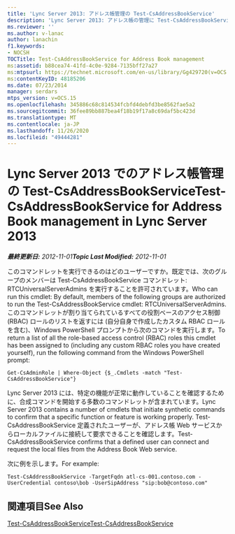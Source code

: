 ```yaml
---
title: 'Lync Server 2013: アドレス帳管理の Test-CsAddressBookService'
description: 'Lync Server 2013: アドレス帳の管理に Test-CsAddressBookService します。'
ms.reviewer: ''
ms.author: v-lanac
author: lanachin
f1.keywords:
- NOCSH
TOCTitle: Test-CsAddressBookService for Address Book management
ms:assetid: b88cea74-41fd-4c0e-9284-7135bff27a27
ms:mtpsurl: https://technet.microsoft.com/en-us/library/Gg429720(v=OCS.15)
ms:contentKeyID: 48185206
ms.date: 07/23/2014
manager: serdars
mtps_version: v=OCS.15
ms.openlocfilehash: 345886c68c814534fcbfd4debfd3be8562fae5a2
ms.sourcegitcommit: 36fee89bb887bea4f18b19f17a8c69daf5bc423d
ms.translationtype: MT
ms.contentlocale: ja-JP
ms.lasthandoff: 11/26/2020
ms.locfileid: "49444281"
---
```

# <a name="test-csaddressbookservice-for-address-book-management-in-lync-server-2013"></a><span data-ttu-id="a5c65-103">Lync Server 2013 でのアドレス帳管理の Test-CsAddressBookService</span><span class="sxs-lookup"><span data-stu-id="a5c65-103">Test-CsAddressBookService for Address Book management in Lync Server 2013</span></span>

<div data-xmlns="http://www.w3.org/1999/xhtml">

<div class="topic" data-xmlns="http://www.w3.org/1999/xhtml" data-msxsl="urn:schemas-microsoft-com:xslt" data-cs="https://msdn.microsoft.com/">

<div data-asp="https://msdn2.microsoft.com/asp">



</div>

<div id="mainSection">

<div id="mainBody"><span data-ttu-id="a5c65-104">

<span> </span></span><span class="sxs-lookup"><span data-stu-id="a5c65-104">

<span> </span></span></span>

<span data-ttu-id="a5c65-105">_**最終更新日:** 2012-11-01_</span><span class="sxs-lookup"><span data-stu-id="a5c65-105">_**Topic Last Modified:** 2012-11-01_</span></span>

<span data-ttu-id="a5c65-106">このコマンドレットを実行できるのはどのユーザーですか。既定では、次のグループのメンバーは Test-CsAddressBookService コマンドレット: RTCUniversalServerAdmins を実行することを許可されています。</span><span class="sxs-lookup"><span data-stu-id="a5c65-106">Who can run this cmdlet: By default, members of the following groups are authorized to run the Test-CsAddressBookService cmdlet: RTCUniversalServerAdmins.</span></span> <span data-ttu-id="a5c65-107">このコマンドレットが割り当てられているすべての役割ベースのアクセス制御 (RBAC) ロールのリストを返すには (自分自身で作成したカスタム RBAC ロールを含む)、Windows PowerShell プロンプトから次のコマンドを実行します。</span><span class="sxs-lookup"><span data-stu-id="a5c65-107">To return a list of all the role-based access control (RBAC) roles this cmdlet has been assigned to (including any custom RBAC roles you have created yourself), run the following command from the Windows PowerShell prompt:</span></span>

    Get-CsAdminRole | Where-Object {$_.Cmdlets -match "Test-CsAddressBookService"}

<span data-ttu-id="a5c65-108">Lync Server 2013 には、特定の機能が正常に動作していることを確認するために、合成コマンドを開始する多数のコマンドレットが含まれています。</span><span class="sxs-lookup"><span data-stu-id="a5c65-108">Lync Server 2013 contains a number of cmdlets that initiate synthetic commands to confirm that a specific function or feature is working properly.</span></span> <span data-ttu-id="a5c65-109">Test-CsAddressBookService 定義されたユーザーが、アドレス帳 Web サービスからローカルファイルに接続して要求できることを確認します。</span><span class="sxs-lookup"><span data-stu-id="a5c65-109">Test-CsAddressBookService confirms that a defined user can connect and request the local files from the Address Book Web service.</span></span>

<span data-ttu-id="a5c65-110">次に例を示します。</span><span class="sxs-lookup"><span data-stu-id="a5c65-110">For example:</span></span>

    Test-CsAddressBookService -TargetFqdn atl-cs-001.contoso.com -UserCredential contoso\bob -UserSipAddress "sip:bob@contoso.com"

<div>

## <a name="see-also"></a><span data-ttu-id="a5c65-111">関連項目</span><span class="sxs-lookup"><span data-stu-id="a5c65-111">See Also</span></span>


[<span data-ttu-id="a5c65-112">Test-CsAddressBookService</span><span class="sxs-lookup"><span data-stu-id="a5c65-112">Test-CsAddressBookService</span></span>](https://docs.microsoft.com/powershell/module/skype/Test-CsAddressBookService)  
  

<span data-ttu-id="a5c65-113"></div>

</div>

<span> </span>

</div>

</div>

</span><span class="sxs-lookup"><span data-stu-id="a5c65-113"></div>

</div>

<span> </span>

</div>

</div>

</span></span></div>

